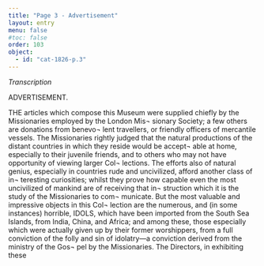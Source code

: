 ```yaml
---
title: "Page 3 - Advertisement"
layout: entry
menu: false
#toc: false
order: 103
object:
  - id: "cat-1826-p.3"
---
```


*Transcription*

ADVERTISEMENT.

THE articles which compose this Museum were supplied
chiefly by the Missionaries employed by the London Mis¬
sionary Society; a few others are donations from benevo¬
lent travellers, or friendly officers of mercantile vessels. The
Missionaries rightly judged that the natural productions of
the distant countries in which they reside would be accept¬
able at home, especially to their juvenile friends, and to
others who may not have opportunity of viewing larger Col¬
lections. The efforts also of natural genius, especially in
countries rude and uncivilized, afford another class of in¬
teresting curiosities; whilst they prove how capable even
the most uncivilized of mankind are of receiving that in¬
struction which it is the study of the Missionaries to com¬
municate.
But the most valuable and impressive objects in this Col¬
lection are the numerous, and (in some instances) horrible,
IDOLS, which have been imported from the South Sea
Islands, from India, China, and Africa; and among these,
those especially which were actually given up by their former
worshippers, from a full conviction of the folly and sin of
idolatry—a conviction derived from the ministry of the Gos¬
pel by the Missionaries. The Directors, in exhibiting these


